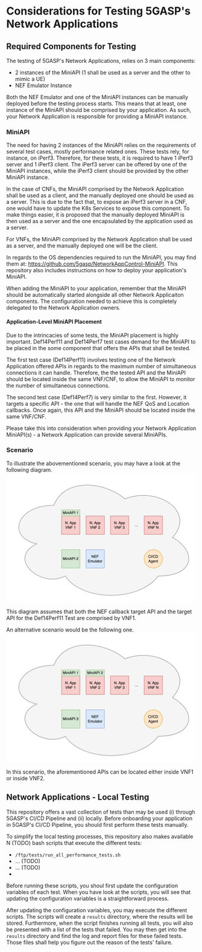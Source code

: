 

# Considerations for Testing 5GASP's Network Applications

## Required Components for Testing

The testing of 5GASP's Network Applications, relies on 3 main components:
- 2 instances of the MiniAPI (1 shall be used as a server and the other to mimic a UE)
- NEF Emulator Instance

Both the NEF Emulator and one of the MiniAPI instances can be manually deployed before the testing process starts.
This means that at least, one instance of the MiniAPI should be comprised by your application. As such, your Network Application is responsible for providing a MiniAPI instance.

### MiniAPI

The need for having 2 instances of the MiniAPI relies on the requirements of several test cases, mostly performance related ones. These tests rely, for instance, on iPerf3. Therefore, for these tests, it is required to have 1 iPerf3 server and 1 iPerf3 client. The iPerf3 server can be offered by one of the MiniAPI instances, while the iPerf3 client should be provided by the other MiniAPI instance.

In the case of CNFs, the MiniAPI comprised by the Network Application shall be used as a client, and the manually deployed one should be used as a server. This is due to the fact that, to expose an iPerf3 server in a CNF, one would have to update the K8s Services to expose this component. To make things easier, it is proposed that the manually deployed MiniAPI is then used as a server and the one encapsulated by the application used as a server.

For VNFs, the MiniAPI comprised by the Network Application shall be used as a server, and the manually deployed one will be the client.

In regards to the OS dependencies required to run the MiniAPI, you may find them at: https://github.com/5gasp/NetworkAppControl-MiniAPI. This repository also includes instructions on how to deploy your application's MiniAPI. 

When adding the MiniAPI to your application, remember that the MiniAPI should be automatically started alongside all other Network Applicaiton components. The configuration needed to achieve this is completely delegated to the Network Application owners.

#### Application-Level MiniAPI Placement

Due to the intrincacies of some tests, the MiniAPI placement is highly important.
Def14Perf11 and Def14Perf7 test cases demand for the MiniAPI to be placed in the some component that offers the APIs that shall be tested. 

The first test case (Def14Perf11) involves testing one of the Network Application offered APIs in regards to the maximum number of simultaneous connections it can handle. Therefore, the the tested API and the MiniAPI should be located inside the same VNF/CNF, to allow the MiniAPI to monitor the number of simultaneous connections.

The second test case (Def14Perf7) is very similar to the first. However, it targets a specific API - the one that will handle the NEF QoS and Location callbacks. Once again, this API and the MiniAPI should be located inside the same VNF/CNF.

Please take this into consideration when providing your Network Application MiniAPI(s) - a Network Application can provide several MiniAPIs.

### Scenario

To illustrate the abovementioned scenario, you may have a look at the following diagram.
![TestingScenario](./docs/TestingScenario.drawio.png)

This diagram assumes that both the NEF callback target API and the target API for the Def14Perf11 Test are comprised by VNF1.

An alternative scenario would be the following one.
![TestingScenario2](./docs/TestingScenario2.drawio.png)


In this scenario, the aforementioned APIs can be located either inside VNF1 or inside VNF2.

## Network Applications - Local Testing

This repository offers a vast collection of tests than may be used (i) through 5GASP's CI/CD Pipeline and (ii) locally.
Before onboarding your application in 5GASP's CI/CD Pipeline, you should first perform these tests manually.

To simplify the local testing processes, this repository also makes available N (TODO) bash scripts that execute the different tests:
- `/ftp/tests/run_all_performance_tests.sh`
- ... (TODO)
- ... (TODO)
- 

Before running these scripts, you shoul first update the configuration variables of each test. When you have look at the scripts, you will see that updating the configuration variables is a straightforward process.

After updating the configuration variables, you may execute the different scripts.
The scripts will create a `results` directory, where the results will be stored. Furthermore, when the script finishes running all tests, you will also be presented with a list of the tests that failed. You may then get into the `results` directory and find the log and report files for these failed tests. Those files shall help you figure out the reason of the tests' failure.

